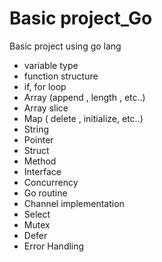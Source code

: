 # Basic project_Go
Basic project using go lang


- variable type
- function structure
- if, for loop
- Array (append , length , etc..)
- Array slice
- Map ( delete , initialize, etc..)
- String
- Pointer
- Struct
- Method
- Interface
- Concurrency
- Go routine
- Channel implementation
- Select
- Mutex
- Defer
- Error Handling


